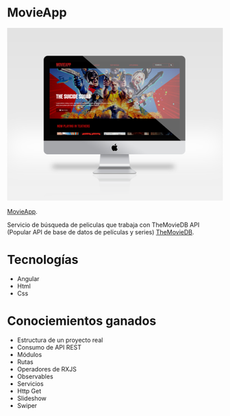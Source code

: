 # MovieApp

![](./movies-mockup.png)

[MovieApp](https://aguspzs.github.io/movies-app/home).

Servicio de búsqueda de peliculas que trabaja con TheMovieDB API (Popular API de base de datos de películas y series) [TheMovieDB](https://www.themoviedb.org/).

# Tecnologías 

- Angular
- Html 
- Css

# Conociemientos ganados

- Estructura de un proyecto real
- Consumo de API REST
- Módulos
- Rutas
- Operadores de RXJS
- Observables
- Servicios
- Http Get
- Slideshow
- Swiper


